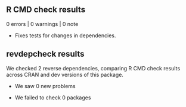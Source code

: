 ## R CMD check results

0 errors | 0 warnings | 0 note

- Fixes tests for changes in dependencies.

## revdepcheck results

We checked 2 reverse dependencies, comparing R CMD check results across CRAN and
dev versions of this package.

 * We saw 0 new problems

 * We failed to check 0 packages


